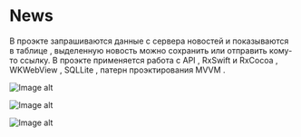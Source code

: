 # News
В проэкте запрашиваются данные с сервера новостей и показываются в таблице , выделенную новость можно сохранить или отправить кому-то ссылку.
В проэкте применяется работа с API , RxSwift и RxCocoa , WKWebView , SQLLite , патерн проэктирования MVVM .


![Image alt](https://github.com/EfimenkoAleksandr/News/blob/master/https://github.com/EfimenkoAleksandr/News/blob/master/NewsSelectionPage.png)


![Image alt](https://github.com/EfimenkoAleksandr/News/blob/master/News.png)



![Image alt](https://github.com/EfimenkoAleksandr/News/blob/master/https://github.com/EfimenkoAleksandr/News/blob/master/https://github.com/EfimenkoAleksandr/News/blob/master/SelectedArticle.png)
